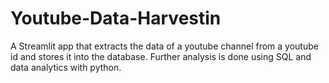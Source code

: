 # Youtube-Data-Harvestin
A Streamlit app that extracts the data of a youtube channel from a youtube id and stores it into the database. Further analysis is done using SQL and data analytics with python. 
